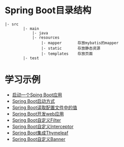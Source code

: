 # Spring Boot目录结构
```
|- src
        |- main
            |- java
            |- resources
                |- mapper       存放mybatis的mapper
                |- static       存放静态资源
                |- templates    存放页面
        |- test
```
# 学习示例
- [启动一个Sping Boot应用](https://a601942905git.github.io/2018/11/21/%E5%90%AF%E5%8A%A8%E4%B8%80%E4%B8%AASpring-Boot%E5%BA%94%E7%94%A8/%E5%90%AF%E5%8A%A8%E4%B8%80%E4%B8%AASpring-Boot%E5%BA%94%E7%94%A8/)
- [Spring Boot启动方式](https://a601942905git.github.io/2018/11/21/Spring-Boot%E5%90%AF%E5%8A%A8%E6%96%B9%E5%BC%8F/Spring-Boot%E5%90%AF%E5%8A%A8%E6%96%B9%E5%BC%8F/)
- [Spring Boot读取配置文件中的值](https://a601942905git.github.io/2018/11/22/Spring-Boot%E8%AF%BB%E5%8F%96%E9%85%8D%E7%BD%AE%E6%96%87%E4%BB%B6%E4%B8%AD%E7%9A%84%E5%80%BC/Spring-Boot%E8%AF%BB%E5%8F%96%E9%85%8D%E7%BD%AE%E6%96%87%E4%BB%B6%E4%B8%AD%E7%9A%84%E5%80%BC/)
- [Spring Boot开发web应用](https://a601942905git.github.io/2018/11/22/Spring-Boot%E5%BC%80%E5%8F%91web%E5%BA%94%E7%94%A8/Spring-Boot%E5%BC%80%E5%8F%91web%E5%BA%94%E7%94%A8/)
- [Spring Boot自定义Filter](https://a601942905git.github.io/2018/11/22/Spring-Boot%E8%87%AA%E5%AE%9A%E4%B9%89Filter/Spring-Boot%E8%87%AA%E5%AE%9A%E4%B9%89Filter/)
- [Spring Boot自定义Interceptor](https://a601942905git.github.io/2018/11/22/Spring-Boot%E8%87%AA%E5%AE%9A%E4%B9%89Interceptor/Spring-Boot%E8%87%AA%E5%AE%9A%E4%B9%89Interceptor/)
- [Spring Boot集成Thymeleaf](https://a601942905git.github.io/2018/11/22/Spring-Boot%E9%9B%86%E6%88%90Thymeleaf/Spring-Boot%E9%9B%86%E6%88%90Thymeleaf/)
- [Spring Boot自定义Banner](https://a601942905git.github.io/2018/11/22/Spring-Boot%E8%87%AA%E5%AE%9A%E4%B9%89Banner/Spring-Boot%E8%87%AA%E5%AE%9A%E4%B9%89Banner/)